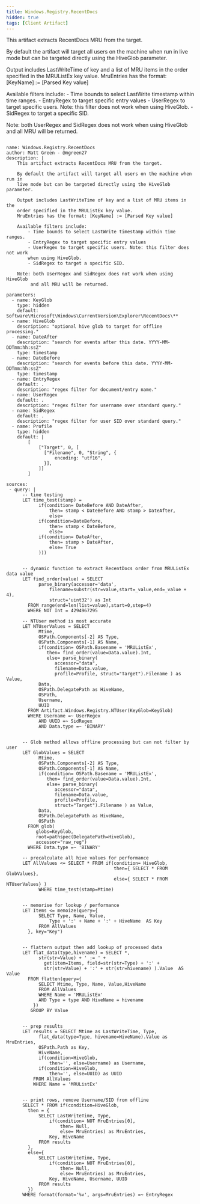 ```yaml
---
title: Windows.Registry.RecentDocs
hidden: true
tags: [Client Artifact]
---
```


This artifact extracts RecentDocs MRU from the target.

By default the artifact will target all users on the machine when run in
live mode but can be targeted directly using the HiveGlob parameter.

Output includes LastWriteTime of key and a list of MRU items in the
order specified in the MRUListEx key value.
MruEntries has the format: [KeyName] := [Parsed Key value]

Available filters include:
    - Time bounds to select LastWrite timestamp within time ranges.
    - EntryRegex to target specific entry values
    - UserRegex to target specific users. Note: this filter does not work
    when using HiveGlob.
    - SidRegex to target a specific SID.

Note: both UserRegex and SidRegex does not work when using HiveGlob
     and all MRU will be returned.


<pre><code class="language-yaml">
name: Windows.Registry.RecentDocs
author: Matt Green - @mgreen27
description: |
    This artifact extracts RecentDocs MRU from the target.

    By default the artifact will target all users on the machine when run in
    live mode but can be targeted directly using the HiveGlob parameter.

    Output includes LastWriteTime of key and a list of MRU items in the
    order specified in the MRUListEx key value.
    MruEntries has the format: [KeyName] := [Parsed Key value]

    Available filters include:
        - Time bounds to select LastWrite timestamp within time ranges.
        - EntryRegex to target specific entry values
        - UserRegex to target specific users. Note: this filter does not work
        when using HiveGlob.
        - SidRegex to target a specific SID.

    Note: both UserRegex and SidRegex does not work when using HiveGlob
         and all MRU will be returned.

parameters:
  - name: KeyGlob
    type: hidden
    default: Software\Microsoft\Windows\CurrentVersion\Explorer\RecentDocs\**
  - name: HiveGlob
    description: "optional hive glob to target for offline processing."
  - name: DateAfter
    description: "search for events after this date. YYYY-MM-DDTmm:hh:ssZ"
    type: timestamp
  - name: DateBefore
    description: "search for events before this date. YYYY-MM-DDTmm:hh:ssZ"
    type: timestamp
  - name: EntryRegex
    default: .
    description: "regex filter for document/entry name."
  - name: UserRegex
    default: .
    description: "regex filter for username over standard query."
  - name: SidRegex
    default: .
    description: "regex filter for user SID over standard query."
  - name: Profile
    type: hidden
    default: |
        [
            ["Target", 0, [
              ["Filename", 0, "String", {
                  encoding: "utf16",
              }],
            ]]
        ]

sources:
 - query: |
      -- time testing
      LET time_test(stamp) =
            if(condition= DateBefore AND DateAfter,
                then= stamp < DateBefore AND stamp > DateAfter,
                else=
            if(condition=DateBefore,
                then= stamp < DateBefore,
                else=
            if(condition= DateAfter,
                then= stamp > DateAfter,
                else= True
            )))


      -- dynamic function to extract RecentDocs order from MRUListEx data value
      LET find_order(value) = SELECT
            parse_binary(accessor='data',
                filename=substr(str=value,start=_value,end=_value + 4),
                struct='uint32') as Int
        FROM range(end=len(list=value),start=0,step=4)
        WHERE NOT Int = 4294967295

      -- NTUser method is most accurate
      LET NTUserValues = SELECT
            Mtime,
            OSPath.Components[-2] AS Type,
            OSPath.Components[-1] AS Name,
            if(condition= OSPath.Basename = 'MRUListEx',
               then= find_order(value=Data.value).Int,
               else= parse_binary(
                  accessor="data",
                  filename=Data.value,
                  profile=Profile, struct="Target").Filename ) as Value,
            Data,
            OSPath.DelegatePath as HiveName,
            OSPath,
            Username,
            UUID
        FROM Artifact.Windows.Registry.NTUser(KeyGlob=KeyGlob)
        WHERE Username =~ UserRegex
            AND UUID =~ SidRegex
            AND Data.type =~ 'BINARY'


      -- Glob method allows offline processing but can not filter by user
      LET GlobValues = SELECT
            Mtime,
            OSPath.Components[-2] AS Type,
            OSPath.Components[-1] AS Name,
            if(condition= OSPath.Basename = 'MRUListEx',
               then= find_order(value=Data.value).Int,
               else= parse_binary(
                  accessor="data",
                  filename=Data.value,
                  profile=Profile,
                  struct="Target").Filename ) as Value,
            Data,
            OSPath.DelegatePath as HiveName,
            OSPath
        FROM glob(
           globs=KeyGlob,
           root=pathspec(DelegatePath=HiveGlob),
           accessor="raw_reg")
        WHERE Data.type =~ 'BINARY'

      -- precalculate all hive values for performance
      LET AllValues <= SELECT * FROM if(condition= HiveGlob,
                                        then={ SELECT * FROM GlobValues},
                                        else={ SELECT * FROM NTUserValues} )
            WHERE time_test(stamp=Mtime)


      -- memorise for lookup / performance
      LET Items <= memoize(query={
            SELECT Type, Name, Value,
                Type + ':' + Name + ':' + HiveName  AS Key
            FROM AllValues
        }, key="Key")


      -- flattern output then add lookup of processed data
      LET flat_data(type,hivename) = SELECT *,
            str(str=Value) + ' := ' +
              get(item=Items, field=str(str=Type) + ':' +
              str(str=Value) + ':' + str(str=hivename) ).Value  AS Value
        FROM flatten(query={
            SELECT Mtime, Type, Name, Value,HiveName
            FROM AllValues
            WHERE Name = 'MRUListEx'
            AND Type = type AND HiveName = hivename
          })
         GROUP BY Value


      -- prep results
      LET results = SELECT Mtime as LastWriteTime, Type,
            flat_data(type=Type, hivename=HiveName).Value as MruEntries,
            OSPath.Path as Key,
            HiveName,
            if(condition=HiveGlob,
                then='', else=Username) as Username,
            if(condition=HiveGlob,
                then='', else=UUID) as UUID
          FROM AllValues
          WHERE Name = 'MRUListEx'


      -- print rows, remove Username/SID from offline
      SELECT * FROM if(condition=HiveGlob,
        then = {
            SELECT LastWriteTime, Type,
                if(condition= NOT MruEntries[0],
                    then= Null,
                    else= MruEntries) as MruEntries,
                Key, HiveName
            FROM results
        },
        else={
            SELECT LastWriteTime, Type,
                if(condition= NOT MruEntries[0],
                    then= Null,
                    else= MruEntries) as MruEntries,
                Key, HiveName, Username, UUID
            FROM results
        })
      WHERE format(format='%v', args=MruEntries) =~ EntryRegex

</code></pre>

